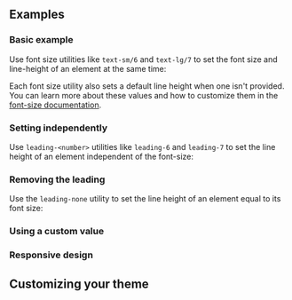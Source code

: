 <ApiTable
  rows=
/>

## Examples

### Basic example

Use font size utilities like `text-sm/6` and `text-lg/7` to set the font size and line-height of an element at the same time:

Each font size utility also sets a default line height when one isn't provided. You can learn more about these values and how to customize them in the [font-size documentation](/docs/font-size).

### Setting independently

Use `leading-<number>` utilities like `leading-6` and `leading-7` to set the line height of an element independent of the font-size:

### Removing the leading

Use the `leading-none` utility to set the line height of an element equal to its font size:

### Using a custom value

### Responsive design

## Customizing your theme
